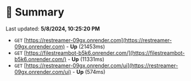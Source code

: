 # 📖 Summary
Last updated: **5/8/2024, 10:25:20 PM**

- `GET` [https://restreamer-09gx.onrender.com](https://restreamer-09gx.onrender.com) - **Up** (21453ms)
- `GET` [https://filestreambot-b5k6.onrender.com/](https://filestreambot-b5k6.onrender.com/) - **Up** (11331ms)
- `GET` [https://restreamer-09gx.onrender.com/ui](https://restreamer-09gx.onrender.com/ui) - **Up** (574ms)
